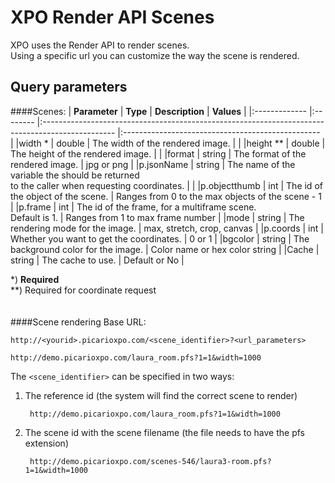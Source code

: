 # XPO Render API Scenes

XPO uses the Render API to render scenes.<br/>
Using a specific url you can customize the way the scene is rendered.

## Query parameters
####Scenes:
| **Parameter** | **Type** | **Description**                   																  | **Values** 						  				  |
|:------------- |:-------- |:------------------------------------------------------------------------------------------------ |:------------------------------------------------- |
|width *		| double   | The width of the rendered image.  																  |									 				  |
|height **      | double   | The height of the rendered image. 																  |													  |
|format         | string   | The format of the rendered image. 																  | jpg or png  						 			  |
|p.jsonName     | string   | The name of the variable the should be returned <br />to the caller when requesting coordinates. | 								  				  |
|p.objectthumb  | int      | The id of the object of the scene. 															  | Ranges from 0 to the max objects of the scene - 1 |
|p.frame        | int      | The id of the frame, for a multiframe scene. <br />Default is 1. 								  | Ranges from 1 to max frame number 				  |
|mode           | string   | The rendering mode for the image. 																  | max, stretch, crop, canvas 						  |
|p.coords       | int      | Whether you want to get the coordinates. 														  | 0 or 1 							  				  |
|bgcolor        | string   | The background color for the image. 															  | Color name or hex color string 	  				  |
|Cache          | string   | The cache to use. 																				  | Default or No 					  			  	  |

*) **Required**<br/>
**) Required for coordinate request
<br /><br /><br />
####Scene rendering
Base URL: 

	http://<yourid>.picarioxpo.com/<scene_identifier>?<url_parameters>
	
	http://demo.picarioxpo.com/laura_room.pfs?1=1&width=1000
	
The `<scene_identifier>` can be specified in two ways:

1. The reference id (the system will find the correct scene to render)
	
		http://demo.picarioxpo.com/laura_room.pfs?1=1&width=1000
	
2. The scene id with the scene filename (the file needs to have the pfs extension)

		http://demo.picarioxpo.com/scenes-546/laura3-room.pfs?1=1&width=1000
		